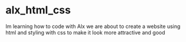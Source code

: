 # alx_html_css

Im learning how to code with Alx
we are about to create a website using html and styling with css to make it look more attractive and good
